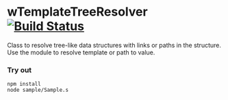 
# wTemplateTreeResolver [![Build Status](https://travis-ci.org/Wandalen/wTemplateTreeResolver.svg?branch=master)](https://travis-ci.org/Wandalen/wTemplateTreeResolver)

Class to resolve tree-like data structures with links  or paths in the structure. Use the module to resolve template or path to value.

### Try out
```
npm install
node sample/Sample.s
```













































